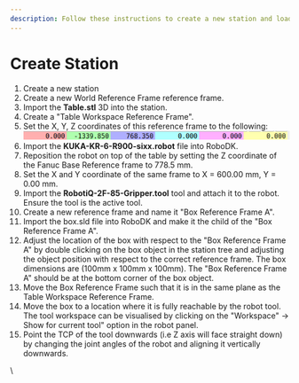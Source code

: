 ```yaml
---
description: Follow these instructions to create a new station and load assets.
---
```


# Create Station

1. Create a new station
2. Create a new World Reference Frame reference frame.
3. Import the **Table.stl** 3D into the station.
4. Create a "Table Workspace Reference Frame".
5. Set the X, Y, Z coordinates of this reference frame to the following: <img src="../../.gitbook/assets/image (9).png" alt="" data-size="line">
6. Import the **KUKA-KR-6-R900-sixx.robot** file into RoboDK.
7. Reposition the robot on top of the table by setting the Z coordinate of the Fanuc Base Reference frame to 778.5 mm.
8. Set the X and Y coordinate of the same frame to X = 600.00 mm, Y = 0.00 mm.
9. Import the **RobotiQ-2F-85-Gripper.tool** tool and attach it to the robot. Ensure the tool is the active tool.
10. Create a new reference frame and name it "Box Reference Frame A".
11. Import the box.sld file into RoboDK and make it the child of the "Box Reference Frame A".
12. Adjust the location of the box with respect to the "Box Reference Frame A" by double clicking on the box object in the station tree and adjusting the object position with respect to the correct reference frame. The box dimensions are (100mm x 100mm x 100mm). The "Box Reference Frame A" should be at the bottom corner of the box object.
13. Move the Box Reference Frame such that it is in the same plane as the Table Workspace Reference Frame.
14. Move the box to a location where it is fully reachable by the robot tool. The tool workspace can be visualised by clicking on the "Workspace" -> Show for current tool" option in the robot panel.
15. Point the TCP of the tool downwards (i.e Z axis will face straight down) by changing the joint angles of the robot and aligning it vertically downwards.

\






